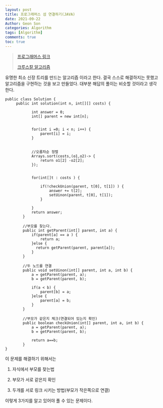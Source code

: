 ```yaml
---
layout: post
title: 프로그래머스 섬 연결하기(JAVA)
date: 2021-09-22
Author: Geon Son
categories: Algorithm
tags: [Algorithm]
comments: true
toc: true
---
```


> [프로그래머스 링크](https://programmers.co.kr/learn/courses/30/lessons/42861)
>
> [크루스칼 알고리즘](https://m.blog.naver.com/PostView.nhn?blogId=ndb796&logNo=221230994142&proxyReferer=https:%2F%2Fwww.google.com%2F)



유명한 최소 신장 트리를 만드는 알고리즘 이라고 한다. 결국 스스로 해결하지는 못했고
알고리즘을 구현하는 것을 보고 만들었다. 대부분 해답의 풀이는 비슷할 것이라고 생각한다.


```
public class Solution {
	 public int solution(int n, int[][] costs) {

	    	int answer = 0;
	    	int[] parent = new int[n];


	    	for(int i =0; i < n; i++) {
	    		parent[i] = i;
	    	}


	    	//오름차순 정렬
	    	Arrays.sort(costs,(o1,o2)-> {
	    		return o1[2] -o2[2];
	    	});


	    	for(int[]t : costs ) {

	    		if(!checkUnion(parent, t[0], t[1]) ) {
	    			answer += t[2];
	    			setUinon(parent, t[0], t[1]);
	    		}

	    	}
	        return answer;
	    }

	    //부모를 찾는다.
	    public int getParent(int[] parent, int a) {    	
			if(parent[a] == a ) {
				return a;
			}else {
			  return getParent(parent, parent[a]);
			}
	    }

        //두 노드를 연결
	    public void setUinon(int[] parent, int a, int b) {
	    	a = getParent(parent, a);
	    	b = getParent(parent, b);

	    	if(a < b) {
	    		parent[b] = a;
	    	}else {
	    		parent[a] = b;
	    	}
	    }

        //부모가 같은지 체크(연결되어 있는지 확인)
	    public boolean checkUnion(int[] parent, int a, int b) {
	    	a = getParent(parent, a);
	    	b = getParent(parent, b);

	    	return a==b;
	    }
}
```

이 문제를 해결하기 위해서는
1. 자식에서 부모를 찾는법

2. 부모가 서로 같은지 확인

3. 두개를 서로 링크 시키는 방법(부모가 작은쪽으로 연결)

이렇게 3가지를 알고 있어야 풀 수 있는 문제이다.
